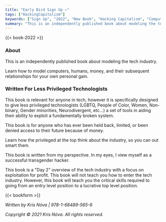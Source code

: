 ```yaml
---
title: "Early Bird Sign Up ✍"
tags: ["HackingCapitalism"]
keywords: ["Sign Up", "2022", "New Book", "Hacking Capitalism", "Computers", "Humans", "Money", "Exploiting", "Tech Industry"]
summary: "This is an independently published book about modeling the tech industry."
---
```


{{< book-2022 >}}

### About

This is an independently published book about modeling the tech industry.

Learn how to model computers, humans, money, and their subsequent relationships for your own personal gain.


### Written For Less Privileged Technologists

This book is relevant for anyone in tech, however it is specifically designed to give less privileged technologists (LGBTQ, People of Color, Women, Non-binary, Gender minorities, Neurodivergent, etc...) a set of tools in aiding their ability to exploit a fundamentally broken system.

This book is for anyone who has ever been held back, limited, or been denied access to their future because of money.

Learn how the privileged at the top think about the industry, so you can out smart them.

This book is written from my perspective.
In my eyes, I view myself as a successful transgender hacker. 

This book is a "Day 2" overview of the tech industry with a focus on exploitation for profit.
This book will not teach you how to enter the tech industry.
However, this book will teach you the critical skills required to going from an entry level position to a lucrative top level position.

{{< bookform >}}

_Written by Kris Nóva  |  978-1-68489-565-6_

_Copyright © 2021 Kris Nóva. All rights reserved._



